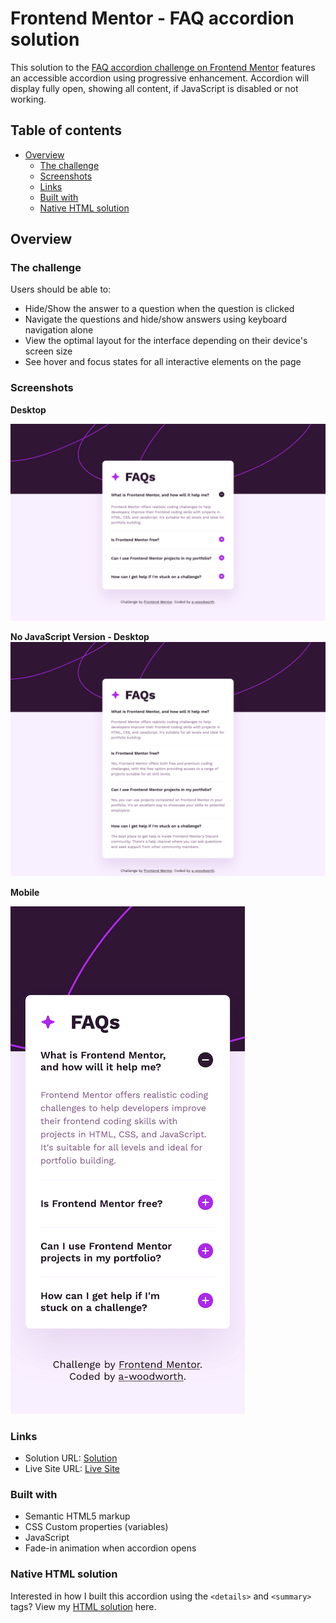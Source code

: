 # Frontend Mentor - FAQ accordion solution

This solution to the [FAQ accordion challenge on Frontend Mentor](https://www.frontendmentor.io/challenges/faq-accordion-wyfFdeBwBz) features an accessible accordion using progressive enhancement. Accordion will display fully open, showing all content, if JavaScript is disabled or not working.

## Table of contents

- [Overview](#overview)
  - [The challenge](#the-challenge)
  - [Screenshots](#screenshots)
  - [Links](#links)
  - [Built with](#built-with)
  - [Native HTML solution](#native-html-solution)

## Overview

### The challenge

Users should be able to:

- Hide/Show the answer to a question when the question is clicked
- Navigate the questions and hide/show answers using keyboard navigation alone
- View the optimal layout for the interface depending on their device's screen size
- See hover and focus states for all interactive elements on the page

### Screenshots

**Desktop**

![Desktop Sceenshot](assets/screenshots/desktop-screenshot-1440px.png)

**No JavaScript Version - Desktop**
![No JS Desktop Sceenshot](assets/screenshots/desktop-screenshot-no-js.png)

**Mobile**

![Mobile Sceenshot](assets/screenshots/mobile-screenshot-375px.png)

### Links

- Solution URL: [Solution](https://www.frontendmentor.io/solutions/faq-accordion-X68wzqvGhx)
- Live Site URL: [Live Site](https://a-woodworth.github.io/faq_accordion_v2)

### Built with

- Semantic HTML5 markup
- CSS Custom properties (variables)
- JavaScript
- Fade-in animation when accordion opens

### Native HTML solution

Interested in how I built this accordion using the `<details>` and `<summary>` tags? View my [HTML solution](https://github.com/a-woodworth/faq_accordion) here.
